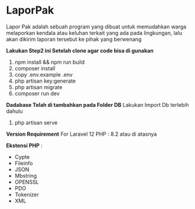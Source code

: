 # LaporPak
Lapor Pak adalah sebuah program yang dibuat untuk memudahkan warga melaporkan kendala atau keluhan terkait yang ada pada lingkungan, lalu akan dikirim laporan tersebut ke pihak yang berwenang

**Lakukan Step2 ini Setelah clone agar code bisa di gunakan**
1. npm install && npm run build
2. composer install
3. copy .env.example .env
4. php artisan key:generate
5. php artisan migrate
6. composer run dev

**Dadabase Telah di tambahkan pada Folder DB** Lakukan Import Db terlebih dahulu
1. php artisan serve

**Version Requirement** For Laravel 12
PHP : 8.2 atau di atasnya

**Ekstensi PHP** : 
- Cypte
- Fileinfo
- JSON
- Mbstring
- OPENSSL
- PDO
- Tokenizer
- XML
